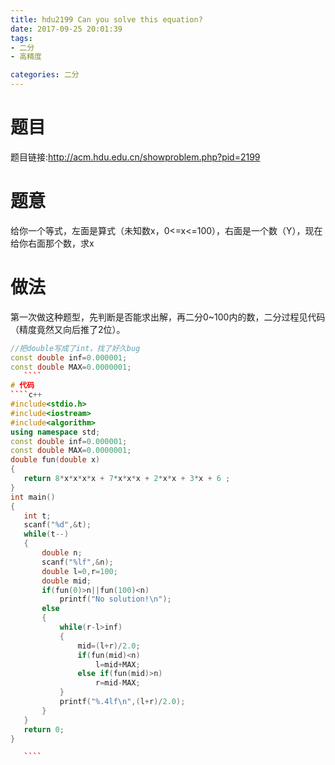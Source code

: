 ```yaml
---
title: hdu2199 Can you solve this equation?
date: 2017-09-25 20:01:39
tags: 
- 二分
- 高精度

categories: 二分
---
```

# 题目
题目链接:http://acm.hdu.edu.cn/showproblem.php?pid=2199
# 题意
给你一个等式，左面是算式（未知数x，0<=x<=100），右面是一个数（Y），现在给你右面那个数，求x
# 做法
第一次做这种题型，先判断是否能求出解，再二分0~100内的数，二分过程见代码（精度竟然又向后推了2位）。
<!--more-->
 ````c++
//把double写成了int，找了好久bug
const double inf=0.000001;
const double MAX=0.0000001;
    ````
# 代码
 ````c++
#include<stdio.h>
#include<iostream>
#include<algorithm>
using namespace std;
const double inf=0.000001;
const double MAX=0.0000001;
double fun(double x)
{
    return 8*x*x*x*x + 7*x*x*x + 2*x*x + 3*x + 6 ;
}
int main()
{
    int t;
    scanf("%d",&t);
    while(t--)
    {
        double n;
        scanf("%lf",&n);
        double l=0,r=100;
        double mid;
        if(fun(0)>n||fun(100)<n)
            printf("No solution!\n");
        else
        {
            while(r-l>inf)
            {
                mid=(l+r)/2.0;
                if(fun(mid)<n)
                    l=mid+MAX;
                else if(fun(mid)>n)
                    r=mid-MAX;
            }
            printf("%.4lf\n",(l+r)/2.0);
        }
    }
    return 0;
}

    ````

